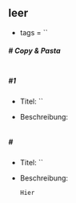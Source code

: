 ## leer

* tags = ``

##### # Copy & Pasta

```

```



##### #1

* Titel: ``

* Beschreibung:

  ```markdown
  
  ```

##### # #

* Titel: ``

* Beschreibung:

  ```markdown
  Hier
  ```
